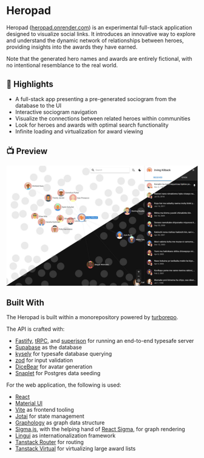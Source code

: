 # Heropad

Heropad ([heropad.onrender.com](https://heropad.onrender.com)) is an experimental full-stack application designed to visualize social links. It introduces an innovative way to explore and understand the dynamic network of relationships between heroes, providing insights into the awards they have earned.

Note that the generated hero names and awards are entirely fictional, with no intentional resemblance to the real world.

## 🚀 Highlights

- A full-stack app presenting a pre-generated sociogram from the database to the UI
- Interactive sociogram navigation
- Visualize the connections between related heroes within communities
- Look for heroes and awards with optimal search functionality
- Infinite loading and virtualization for award viewing

## 📺 Preview

![Heropad screenshot](./docs/images/screenshot.jpg?raw=true)

## Built With

The Heropad is built within a monorepository powered by [turborepo](https://turbo.build/repo).

The API is crafted with:

- [Fastify](https://fastify.dev), [tRPC](https://trpc.io), and [superjson](https://github.com/blitz-js/superjson) for running an end-to-end typesafe server
- [Supabase](https://supabase.com) as the database
- [kysely](https://kysely.dev) for typesafe database querying
- [zod](https://zod.dev/) for input validation
- [DiceBear](https://www.dicebear.com/) for avatar generation
- [Snaplet](https://www.snaplet.dev) for Postgres data seeding

For the web application, the following is used:

- [React](https://react.dev)
- [Material UI](https://mui.com)
- [Vite](https://vitejs.dev) as frontend tooling
- [Jotai](https://jotai.org) for state management
- [Graphology](https://graphology.github.io) as graph data structure
- [Sigma.js](https://www.sigmajs.org), with the helping hand of [React Sigma](https://sim51.github.io/react-sigma), for graph rendering
- [Lingui](https://lingui.dev) as internationalization framework
- [Tanstack Router](https://tanstack.com/router) for routing
- [Tanstack Virtual](https://tanstack.com/virtual) for virtualizing large award lists
